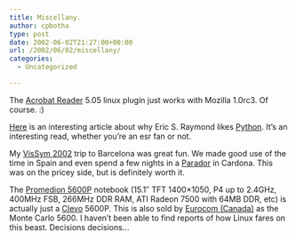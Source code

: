 ```yaml
---
title: Miscellany.
author: cpbotha
type: post
date: 2002-06-02T21:27:00+00:00
url: /2002/06/02/miscellany/
categories:
  - Uncategorized

---
```

The [Acrobat Reader][1] 5.05 linux plugin just works with Mozilla 1.0rc3. Of course. :)

[Here][2] is an interesting article about why Eric S. Raymond likes [Python][3]. It&#8217;s an interesting read, whether you&#8217;re an esr fan or not.

My [VisSym 2002][4] trip to Barcelona was great fun. We made good use of the time in Spain and even spend a few nights in a [Parador][5] in Cardona. This was on the pricey side, but is definitely worth it.

The [Promedion 5600P][6] notebook (15.1&#8243; TFT 1400&#215;1050, P4 up to 2.4GHz, 400MHz FSB, 266MHz DDR RAM, ATI Radeon 7500 with 64MB DDR, etc) is actually just a [Clevo][7] 5600P. This is also sold by [Eurocom (Canada)][8] as the Monte Carlo 5600. I haven&#8217;t been able to find reports of how Linux fares on this beast. Decisions decisions&#8230;

 [1]: http://www.adobe.com/products/acrobat/readstep2.html
 [2]: http://www.linuxjournal.com/article.php?sid=3882
 [3]: http://www.python.org/
 [4]: http://www.lsi.upc.es/vissym2002/
 [5]: http://www.parador.es/
 [6]: http://www.xs2.nl/notebooks%20clevo/Clevo%205600P.htm
 [7]: http://www.clevo.com.tw
 [8]: http://www.eurocom.ca